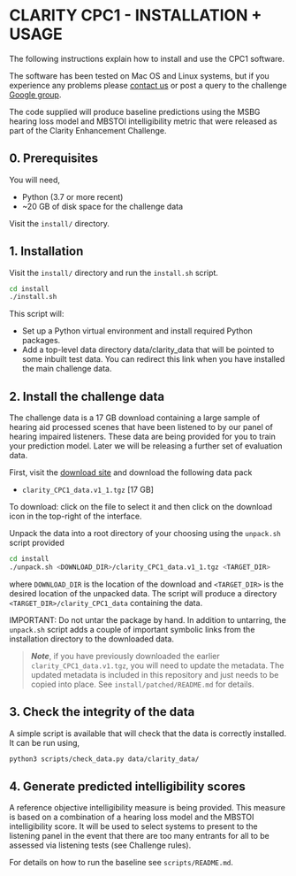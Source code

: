 # CLARITY CPC1 - INSTALLATION + USAGE

The following instructions explain how to install and use the CPC1 software.

The software has been tested on Mac OS and Linux systems, but if you experience any problems please [contact us](http://claritychallenge.org/sign-up-to-the-challenges) or post a query to the challenge [Google group](https://groups.google.com/g/clarity-challenge?pli=1).

The code supplied will produce baseline predictions using the MSBG hearing loss model and MBSTOI intelligibility metric that were released as part of the Clarity Enhancement Challenge.

## 0. Prerequisites

You will need,

- Python (3.7 or more recent)
- ~20 GB of disk space for the challenge data

Visit the `install/` directory.

## 1. Installation

Visit the `install/` directory and run the `install.sh` script.

```bash
cd install
./install.sh
```

This script will:

- Set up a Python virtual environment and install required Python packages.
- Add a top-level data directory data/clarity_data that will be pointed to some inbuilt test data. You can redirect this link when you have installed the main challenge data.

## 2. Install the challenge data

The challenge data is a 17 GB download containing a large sample of hearing aid processed scenes that have been listened to by our panel of hearing impaired listeners. These data are being provided for you to train your prediction model. Later we will be releasing a further set of evaluation data.

First, visit the [download site](https://mab.to/R6H84YNf74p5U) and download the following data pack

- `clarity_CPC1_data.v1_1.tgz`  [17 GB]

To download: click on the file to select it and then click on the download icon in the top-right of the interface.

Unpack the data into a root directory of your choosing using the `unpack.sh` script provided

```bash
cd install
./unpack.sh <DOWNLOAD_DIR>/clarity_CPC1_data.v1_1.tgz <TARGET_DIR>
```

where `DOWNLOAD_DIR` is the location of the download and `<TARGET_DIR>` is the desired location of the unpacked data. The script will produce a directory `<TARGET_DIR>/clarity_CPC1_data` containing the data.

IMPORTANT: Do not untar the package by hand. In addition to untarring, the `unpack.sh` script adds a couple of important symbolic links from the installation directory to the downloaded data.

> ***Note***, if you have previously downloaded the earlier `clarity_CPC1_data.v1.tgz`, you will need to update the metadata. The updated metadata is included in this repository and just needs to be copied into place. See `install/patched/README.md` for details.
## 3. Check the integrity of the data

A simple script is available that will check that the data is correctly installed.
It can be run using,

```bash
python3 scripts/check_data.py data/clarity_data/
```

## 4. Generate predicted intelligibility scores

A reference objective intelligibility measure is being provided. This measure is based on a combination of a hearing loss model and the MBSTOI intelligibility score. It will be used to select systems to present to the listening panel in the event that there are too many entrants for all to be assessed via listening tests (see Challenge rules).

For details on how to run the baseline see `scripts/README.md`.
